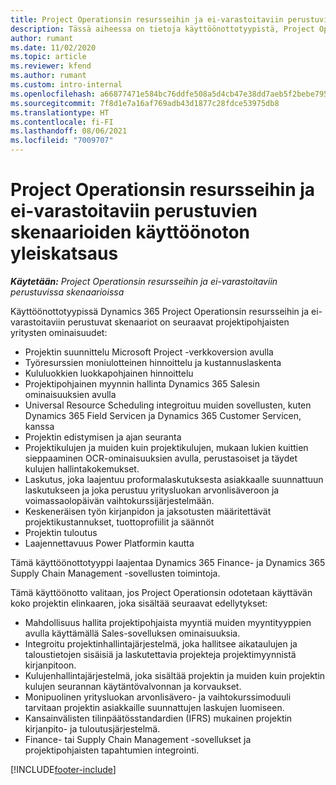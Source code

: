 ```yaml
---
title: Project Operationsin resursseihin ja ei-varastoitaviin perustuvien skenaarioiden käyttöönoton yleiskatsaus
description: Tässä aiheessa on tietoja käyttöönottotyypistä, Project Operationsin resursseihin ja ei-varastoitaviin perustuvista skenaarioista.
author: rumant
ms.date: 11/02/2020
ms.topic: article
ms.reviewer: kfend
ms.author: rumant
ms.custom: intro-internal
ms.openlocfilehash: a66877471e584bc76ddfe508a5d4cb47e38dd7aeb5f2bebe795b41a1de462ef9
ms.sourcegitcommit: 7f8d1e7a16af769adb43d1877c28fdce53975db8
ms.translationtype: HT
ms.contentlocale: fi-FI
ms.lasthandoff: 08/06/2021
ms.locfileid: "7009707"
---
```

# <a name="project-operations-for-resourcenon-stocked-based-scenarios-deployment-overview"></a>Project Operationsin resursseihin ja ei-varastoitaviin perustuvien skenaarioiden käyttöönoton yleiskatsaus

_**Käytetään:** Project Operationsin resursseihin ja ei-varastoitaviin perustuvissa skenaarioissa_

Käyttöönottotyypissä Dynamics 365 Project Operationsin resursseihin ja ei-varastoitaviin perustuvat skenaariot on seuraavat projektipohjaisten yritysten ominaisuudet:

- Projektin suunnittelu Microsoft Project -verkkoversion avulla
- Työresurssien moniulotteinen hinnoittelu ja kustannuslaskenta
- Kululuokkien luokkapohjainen hinnoittelu
- Projektipohjainen myynnin hallinta Dynamics 365 Salesin ominaisuuksien avulla
- Universal Resource Scheduling integroituu muiden sovellusten, kuten Dynamics 365 Field Servicen ja Dynamics 365 Customer Servicen, kanssa
- Projektin edistymisen ja ajan seuranta
- Projektikulujen ja muiden kuin projektikulujen, mukaan lukien kuittien sieppaaminen OCR-ominaisuuksien avulla, perustasoiset ja täydet kulujen hallintakokemukset.
- Laskutus, joka laajentuu proformalaskutuksesta asiakkaalle suunnattuun laskutukseen ja joka perustuu yritysluokan arvonlisäveroon ja voimassaolopäivän vaihtokurssijärjestelmään.
- Keskeneräisen työn kirjanpidon ja jaksotusten määritettävät projektikustannukset, tuottoprofiilit ja säännöt
- Projektin tuloutus
- Laajennettavuus Power Platformin kautta

Tämä käyttöönottotyyppi laajentaa Dynamics 365 Finance- ja Dynamics 365 Supply Chain Management -sovellusten toimintoja.

Tämä käyttöönotto valitaan, jos Project Operationsin odotetaan käyttävän koko projektin elinkaaren, joka sisältää seuraavat edellytykset:

- Mahdollisuus hallita projektipohjaista myyntiä muiden myyntityyppien avulla käyttämällä Sales-sovelluksen ominaisuuksia.
- Integroitu projektinhallintajärjestelmä, joka hallitsee aikataulujen ja taloustietojen sisäisiä ja laskutettavia projekteja projektimyynnistä kirjanpitoon.
- Kulujenhallintajärjestelmä, joka sisältää projektin ja muiden kuin projektin kulujen seurannan käytäntövalvonnan ja korvaukset.
- Monipuolinen yritysluokan arvonlisävero- ja vaihtokurssimoduuli tarvitaan projektin asiakkaille suunnattujen laskujen luomiseen.
- Kansainvälisten tilinpäätösstandardien (IFRS) mukainen projektin kirjanpito- ja tuloutusjärjestelmä.
- Finance- tai Supply Chain Management -sovellukset ja projektipohjaisten tapahtumien integrointi.


[!INCLUDE[footer-include](../includes/footer-banner.md)]